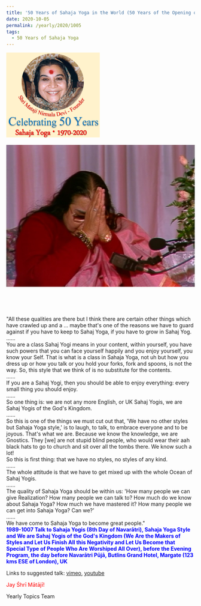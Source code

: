 ```yaml
---
title: '50 Years of Sahaja Yoga in the World (50 Years of the Opening of the Sahasrāra Chakra), Post 29'
date: 2020-10-05
permalink: /yearly/2020/1005
tags:
  - 50 Years of Sahaja Yoga
---
```


<div style="text-align: left"><img src="/images/Celebrating50YearsSahajaYoga.png" width="250" /></div><br>

<div style="text-align: center"><img src="/images/image497.png" /></div>

<br>
<p style="color:DeepPink; text-align:center">
<font size="+2"><b></b><br></font>
</p>

<p>
"All these qualities are there but I think there are certain other things which have crawled up and a ... maybe that's one of the reasons we have to guard against if you have to keep to Sahaj Yoga, if you have to grow in Sahaj Yog.<br>
......<br>
You are a class Sahaj Yogi means in your content, within yourself, you have such powers that you can face yourself happily and you enjoy yourself, you know your Self. That is what is a class in Sahaja Yoga, not uh but how you dress up or how you talk or you hold your forks, fork and spoons, is not the way. So, this style that we think of is no substitute for the contents. <br>
......<br>
If you are a Sahaj Yogi, then you should be able to enjoy everything: every small thing you should enjoy.<br>
......<br>
So one thing is: we are not any more English, or UK Sahaj Yogis, we are Sahaj Yogis of the God's Kingdom.<br>
......<br>
So this is one of the things we must cut out that, 'We have no other styles but Sahaja Yoga style,' is to laugh, to talk, to embrace everyone and to be joyous. That's what we are. Because we know the knowledge, we are Gnostics. They [we] are not stupid blind people, who would wear their aah black hats to go to church and sit over all the tombs there. We know such a lot!<br>
So this is first thing: that we have no styles, no styles of any kind.<br>
......<br>
The whole attitude is that we have to get mixed up with the whole Ocean of Sahaj Yogis.<br>
......<br>
The quality of Sahaja Yoga should be within us: 'How many people we can give Realization? How many people we can talk to? How much do we know about Sahaja Yoga? How much we have mastered it? How many people we can get into Sahaja Yoga? Can we?'<br>
......<br>
We have come to Sahaja Yoga to become great people."<br>
<font color="blue"><b>1989-1007 Talk to Sahaja Yogis (8th Day of Navarātri), Sahaja Yoga Style and We are Sahaj Yogis of the God's Kingdom (We Are the Makers of Styles and Let Us Finish All this Negativity and Let Us Become that Special Type of People Who Are Worshiped All Over), before the Evening Program, the day before Navarātri Pūjā, Butlins Grand Hotel, Margate (123 kms ESE of London), UK</b></font><br>
</p>

Links to suggested talk: <a href="https://vimeo.com/374910239"> vimeo</a>, <a href=""> youtube</a><br>

<p style="color:red;">Jay Śhrī Mātājī!<br></p>

Yearly Topics Team